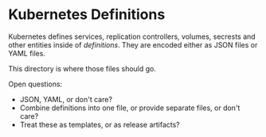 # Kubernetes Definitions

Kubernetes defines services, replication controllers, volumes, secrests
and other entities inside of _definitions_. They are encoded either as
JSON files or YAML files.

This directory is where those files should go.

Open questions:

- JSON, YAML, or don't care?
- Combine definitions into one file, or provide separate files, or don't
  care?
- Treat these as templates, or as release artifacts?
